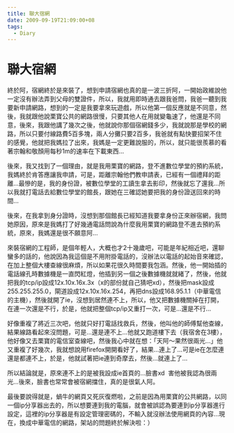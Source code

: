 ```yaml
---
title: 聯大宿網
date: 2009-09-19T21:09:00+08
tags:
  - Diary
---
```

# 聯大宿網

終於阿，宿網終於是來裝了，想到申請宿網也真的是一波三折阿，一開始政維說他一定沒有辦法弄到父母的雙證件，所以，我就用即時通去跟我爸問，我爸一聽到我要新申請網路，想到的一定是我要拿來玩遊戲，所以他第一個反應就是不同意，然後，我就跟他說栗寶公共的網路很慢，只要其他人在用就變龜速了，他還是不同意，後來，我跟他講了幾次之後，他就說你那個宿網錢多少，我就說那是學校的網路，所以只要付線路費5百多塊，兩人分攤只要2百多，我爸就有點快要招架不住的感覺，他就把我媽拉了出來，我媽是一定更難說服的，所以，就只能很羨慕的看著宗翰和敬顏用每秒1m的速率在下載東西…  
  
後來，我又找到了一個理由，就是我用栗寶的網路，登不進數位學堂的預約系統，我媽終於肯答應讓我申請，可是，距離宗翰他們教申請表，已經有一個禮拜的距離…最慘的是，我的身份證，被數位學堂的工讀生拿去影印，然後就忘了還我…所以我就打電話去給數位學堂的館長，跟她在三確認她要把我的身份證送回來的時間…  
  
後來，在我拿到身分證時，沒想到那個館長已經知道我要拿身份正來辦宿網，我問她原因，原來是我媽打了好幾通電話問說為什麼我用栗寶的網路登不進去預約系統，原來，我媽還是很不願意阿…  
  
來裝宿網的工程師，是個年輕人，大概也才2十幾歲吧，可能是年紀相近吧，還聊蠻多的話的，他說因為我這個是不用附掛電話的，沒辦法以電話的起始音來確認，在加上整個大樓查線很麻煩，所以如果花很久時間要我包涵。然後，他一開始插的電話線孔時數據機是一直閃紅燈，他插到另一個之後數據機就就緒了，然後，他就把我的tcp/ip設成12x.10x.16x.3x（x的部份就自己猜吧xd），然後把mask設成255.255.255.0，閘道設成12x.10x.16x.254，再把dns設成168.95.1.1（中華電信的主機），然後就開了ie，沒想到居然連不上，所以，他又把數據機關掉在打開，在連一次還是不行，於是，他就把整個tcp/ip又重打一次，可是…還是不行…  
  
好像重複了將近三次吧，他就只好打電話找救兵，然後，他叫他的師傅幫他查線，結果線路看起來沒問題，可是…還是連不上…他就又跑道樓下去（我宿舍在3樓），他好像又去栗寶的電信室查線吧，然後我心中就在想：「天阿～果然很兩光…」他又重複了好幾次，我就想說用firefox開開看好了，結果…連上了…可是ie在怎麼連還是都連不上，於是，他就試著把ie連到奇摩去，然後…就連上了…  
  
所以結論就是，原來連不上的是被我設成ie首頁的…臉書xd  害他被我認為很兩光…後來，臉書也常常會被宿網擋住，真的是很氣人阿。  
  
最後要說得就是，蝸牛的網頁又死灰復燃啦，之前是因為用栗寶的公共網路，以同一個ip分享器出去的，所以想要連到我的電腦，就會被誤認為要連到ip分享器進行設定，這裡的ip分享器是有設定管理密碼的，不輸入就沒辦法使用網頁的內容…現在，換成中華電信的網路，架站的問題終於解決啦：）

